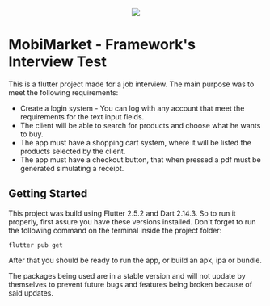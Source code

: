 
<p align='center'><img src='https://www.svgrepo.com/show/10154/shopping-cart-empty-side-view.svg'/></p>

# MobiMarket - Framework's Interview Test

This is a flutter project made for a job interview. 
The main purpose was to meet the following requirements:
- Create a login system - You can log with any account that meet the requirements for the text input fields.
- The client will be able to search for products and choose what he wants to buy.
- The app must have a shopping cart system, where it will be listed the products selected by the client.
- The app must have a checkout button, that when pressed a pdf must be generated simulating a receipt.

## Getting Started

This project was build using Flutter 2.5.2 and Dart 2.14.3. So to run it properly, first assure you have these versions installed.
Don't forget to run the following command on the terminal inside the project folder:

```flutter pub get```

After that you should be ready to run the app, or build an apk, ipa or bundle.

The packages being used are in a stable version and will not update by themselves to prevent future bugs and features being broken because of said updates.

